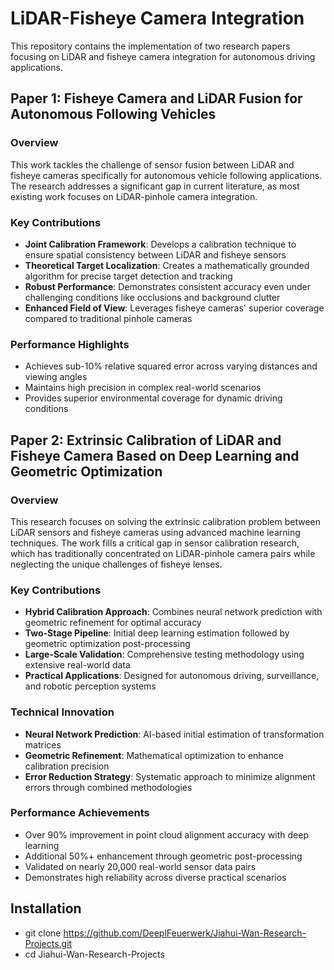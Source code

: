 # LiDAR-Fisheye Camera Integration

This repository contains the implementation of two research papers focusing on LiDAR and fisheye camera integration for autonomous driving applications.

## Paper 1: Fisheye Camera and LiDAR Fusion for Autonomous Following Vehicles

### Overview
This work tackles the challenge of sensor fusion between LiDAR and fisheye cameras specifically for autonomous vehicle following applications. The research addresses a significant gap in current literature, as most existing work focuses on LiDAR-pinhole camera integration.

### Key Contributions
- **Joint Calibration Framework**: Develops a calibration technique to ensure spatial consistency between LiDAR and fisheye sensors
- **Theoretical Target Localization**: Creates a mathematically grounded algorithm for precise target detection and tracking
- **Robust Performance**: Demonstrates consistent accuracy even under challenging conditions like occlusions and background clutter
- **Enhanced Field of View**: Leverages fisheye cameras' superior coverage compared to traditional pinhole cameras

### Performance Highlights
- Achieves sub-10% relative squared error across varying distances and viewing angles
- Maintains high precision in complex real-world scenarios
- Provides superior environmental coverage for dynamic driving conditions

## Paper 2: Extrinsic Calibration of LiDAR and Fisheye Camera Based on Deep Learning and Geometric Optimization

### Overview
This research focuses on solving the extrinsic calibration problem between LiDAR sensors and fisheye cameras using advanced machine learning techniques. The work fills a critical gap in sensor calibration research, which has traditionally concentrated on LiDAR-pinhole camera pairs while neglecting the unique challenges of fisheye lenses.

### Key Contributions
- **Hybrid Calibration Approach**: Combines neural network prediction with geometric refinement for optimal accuracy
- **Two-Stage Pipeline**: Initial deep learning estimation followed by geometric optimization post-processing
- **Large-Scale Validation**: Comprehensive testing methodology using extensive real-world data
- **Practical Applications**: Designed for autonomous driving, surveillance, and robotic perception systems

### Technical Innovation
- **Neural Network Prediction**: AI-based initial estimation of transformation matrices
- **Geometric Refinement**: Mathematical optimization to enhance calibration precision
- **Error Reduction Strategy**: Systematic approach to minimize alignment errors through combined methodologies

### Performance Achievements
- Over 90% improvement in point cloud alignment accuracy with deep learning
- Additional 50%+ enhancement through geometric post-processing
- Validated on nearly 20,000 real-world sensor data pairs
- Demonstrates high reliability across diverse practical scenarios

## Installation
- git clone https://github.com/DeeplFeuerwerk/Jiahui-Wan-Research-Projects.git
- cd Jiahui-Wan-Research-Projects

